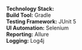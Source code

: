 **Technology Stack:**  
**Build Tool:** Gradle  
**Testing Framework:** JUnit 5  
**UI Automation:** Selenium  
**Reporting:** Allure  
**Logging:** Log4j  

